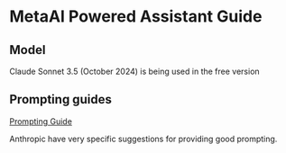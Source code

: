 # MetaAI Powered Assistant Guide

## Model

Claude Sonnet 3.5 (October 2024) is being used in the free version

## Prompting guides

[Prompting Guide](https://docs.anthropic.com/en/docs/build-with-claude/prompt-engineering/use-xml-tags)

Anthropic have very specific suggestions for providing good prompting.
